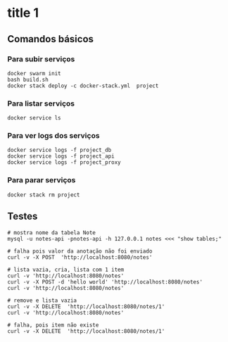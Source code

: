 # title 1


## Comandos básicos

### Para subir serviços

```
docker swarm init
bash build.sh
docker stack deploy -c docker-stack.yml  project
```

### Para listar serviços

```
docker service ls
```


### Para ver logs dos serviços

```
docker service logs -f project_db
docker service logs -f project_api
docker service logs -f project_proxy
```


### Para parar serviços

```
docker stack rm project 
```


## Testes

```
# mostra nome da tabela Note
mysql -u notes-api -pnotes-api -h 127.0.0.1 notes <<< "show tables;"

# falha pois valor da anotação não foi enviado
curl -v -X POST  'http://localhost:8080/notes'

# lista vazia, cria, lista com 1 item
curl -v 'http://localhost:8080/notes'
curl -v -X POST -d 'hello world' 'http://localhost:8080/notes' 
curl -v 'http://localhost:8080/notes'

# remove e lista vazia
curl -v -X DELETE  'http://localhost:8080/notes/1'
curl -v 'http://localhost:8080/notes'

# falha, pois item não existe
curl -v -X DELETE  'http://localhost:8080/notes/1'
```


